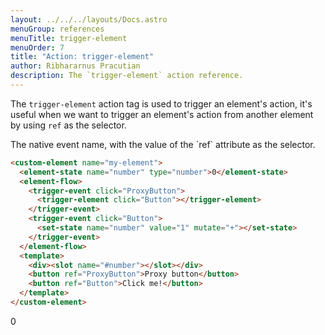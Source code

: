 ```yaml
---
layout: ../../../layouts/Docs.astro
menuGroup: references
menuTitle: trigger-element
menuOrder: 7
title: "Action: trigger-element"
author: Ribhararnus Pracutian
description: The `trigger-element` action reference.
---
```


The `trigger-element` action tag is used to trigger an element's action, it's useful when we want to trigger an element's action from another element by using `ref` as the selector.

<ref-section title="Attributes">
  <ref-item-def name="[...native event]">
    The native event name, with the value of the `ref` attribute as the selector.
  </ref-item-def>
</ref-section>

<ref-section title="Examples"></ref-section>

```html
<custom-element name="my-element">
  <element-state name="number" type="number">0</element-state>
  <element-flow>
    <trigger-event click="ProxyButton">
      <trigger-element click="Button"></trigger-element>
    </trigger-event>
    <trigger-event click="Button">
      <set-state name="number" value="1" mutate="+"></set-state>
    </trigger-event>
  </element-flow>
  <template>
    <div><slot name="#number"></slot></div>
    <button ref="ProxyButton">Proxy button</button>
    <button ref="Button">Click me!</button>
  </template>
</custom-element>
```

<custom-element name="my-element">
  <element-state name="number" type="number">0</element-state>
  <element-flow>
    <trigger-event click="ProxyButton">
      <trigger-element click="Button"></trigger-element>
    </trigger-event>
    <trigger-event click="Button">
      <set-state name="number" value="1" mutate="+"></set-state>
    </trigger-event>
  </element-flow>
  <template>
    <div><slot name="#number"></slot></div>
    <button ref="ProxyButton">Proxy button</button>
    <button ref="Button">Click me!</button>
  </template>
</custom-element>

<realm-demo>
  <my-element></my-element>
</realm-demo>
